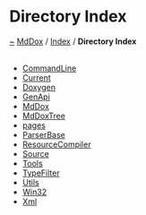 <a id="directory-index"></a>
<h1>Directory Index</h1>
<a href="https://github.com/CharlesCarley/MdDox#~">~</a>
<a href="indexpage.md#mddox">MdDox</a>
<span class="inline-text">/</span>
<a href="index.md#index">Index</a>
<span class="inline-text">/</span>
<span class="bold-text"><b>Directory Index</b></span>
<br/>
<br/>
<ul>
<li><a href="dir_7d925da7aa4fec7d143339dda86741c5.md#commandline">CommandLine</a>
</li>
<li><a href="dir_f19befb0a20a037054255eb425fb4872.md#current">Current</a>
</li>
<li><a href="dir_b7487e7b43f0278857c63f4e9ad683a3.md#doxygen">Doxygen</a>
</li>
<li><a href="dir_f29546df2d60a62028851d3354c1d20f.md#genapi">GenApi</a>
</li>
<li><a href="dir_1197a0c1c846bc690425b2973182343c.md#mddox">MdDox</a>
</li>
<li><a href="dir_d9935c0f1a540c725bfb5aaaadd541e0.md#mddoxtree">MdDoxTree</a>
</li>
<li><a href="dir_0fdaa85f2db5425911c36efff1ab1b08.md#pages">pages</a>
</li>
<li><a href="dir_228a382b75cefd1e10dd6a0b6021583d.md#parserbase">ParserBase</a>
</li>
<li><a href="dir_ad64d74126afa4ea39d3914a0c472a63.md#resourcecompiler">ResourceCompiler</a>
</li>
<li><a href="dir_74389ed8173ad57b461b9d623a1f3867.md#source">Source</a>
</li>
<li><a href="dir_7e461070e7b716e896e0d97cd6a82321.md#tools">Tools</a>
</li>
<li><a href="dir_24e808f5dc59c4f65549a2d6918dbd79.md#typefilter">TypeFilter</a>
</li>
<li><a href="dir_5c09e96eccedf512ae411d636afd2712.md#utils">Utils</a>
</li>
<li><a href="dir_df7f76837457d332ed2eae6561f124cc.md#win32">Win32</a>
</li>
<li><a href="dir_19b9d1dd05713e515e11a6d5d9c80351.md#xml">Xml</a>
</li>
</ul>
</div>
</div>
</body>
</html>
